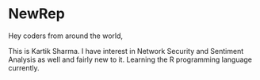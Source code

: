 # NewRep

Hey coders from around the world,

This is Kartik Sharma. I have interest in Network Security and Sentiment Analysis as well and fairly new to it.
Learning the R programming language currently.
